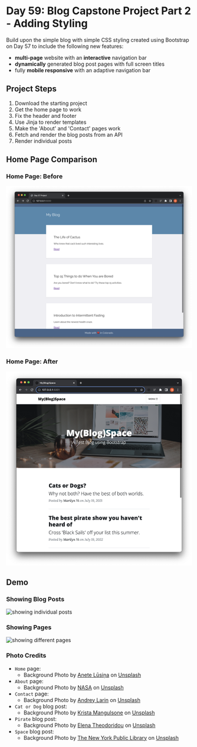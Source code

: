 # Day 59: Blog Capstone Project Part 2 - Adding Styling

Build upon the simple blog with simple CSS styling created using Bootstrap on Day 57 to include the following new features:
- **multi-page** website with an **interactive** navigation bar
- **dynamically** generated blog post pages with full screen titles
- fully **mobile responsive** with an adaptive navigation bar

## Project Steps

1. Download the starting project
2. Get the home page to work
3. Fix the header and footer
4. Use Jinja to render templates
5. Make the 'About' and 'Contact' pages work
6. Fetch and render the blog posts from an API
7. Render individual posts

## Home Page Comparison

### Home Page: Before

<img src="before.png" alt="local webpage before customization" width=600>

### Home Page: After

<img src="after.png" alt="local webpage after customization" width=600>

## Demo

### Showing Blog Posts

<img src="show-posts.gif" alt="showing individual posts" width=600>

### Showing Pages

<img src="show-pages.gif" alt="showing different pages" width=600>


### Photo Credits

- `Home` page:
    - Background Photo by <a href="https://unsplash.com/@anete_lusina?utm_source=unsplash&utm_medium=referral&utm_content=creditCopyText">Anete Lūsiņa</a> on <a href="https://unsplash.com/photos/zwsHjakE_iI?utm_source=unsplash&utm_medium=referral&utm_content=creditCopyText">Unsplash</a>
- `About` page:
    - Background Photo by <a href="https://unsplash.com/@nasa?utm_source=unsplash&utm_medium=referral&utm_content=creditCopyText">NASA</a> on <a href="https://unsplash.com/images/nature/space?utm_source=unsplash&utm_medium=referral&utm_content=creditCopyText">Unsplash</a>
- `Contact` page:
    - Background Photo by <a href="https://unsplash.com/it/@engine9?utm_source=unsplash&utm_medium=referral&utm_content=creditCopyText">Andrey  Larin</a> on <a href="https://unsplash.com/photos/Kodkas71tT8?utm_source=unsplash&utm_medium=referral&utm_content=creditCopyText">Unsplash</a>
- `Cat or Dog` blog post:
    - Background Photo by <a href="https://unsplash.com/fr/@krista?utm_source=unsplash&utm_medium=referral&utm_content=creditCopyText">Krista Mangulsone</a> on <a href="https://unsplash.com/photos/9gz3wfHr65U?utm_source=unsplash&utm_medium=referral&utm_content=creditCopyText">Unsplash</a>
- `Pirate` blog post:
    - Background Photo by <a href="https://unsplash.com/ko/@theodoridou?utm_source=unsplash&utm_medium=referral&utm_content=creditCopyText">Elena Theodoridou</a> on <a href="https://unsplash.com/photos/h0jsVAp3emY?utm_source=unsplash&utm_medium=referral&utm_content=creditCopyText">Unsplash</a>
- `Space` blog post:
    - Background Photo by <a href="https://unsplash.com/es/@nypl?utm_source=unsplash&utm_medium=referral&utm_content=creditCopyText">The New York Public Library</a> on <a href="https://unsplash.com/photos/kvHhSroTNPY?utm_source=unsplash&utm_medium=referral&utm_content=creditCopyText">Unsplash</a>
  
  
  




